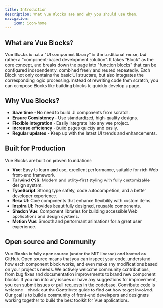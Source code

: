 ```yaml
---
title: Introduction
description: What Vue Blocks are and why you should use them.
navigation:
    icon: icon-home
---
```


## What are Vue Blocks?

Vue Blocks is not a "UI component library" in the traditional sense, but rather a "component-based development solution". It takes "Block" as the core concept, and breaks down the page into "function blocks" that can be configured independently, combined freely and reused repeatedly. Each Block not only contains the basic UI structure, but also integrates the corresponding logic processing. Instead of rewriting code from scratch, you can compose Blocks like building blocks to quickly develop a page.

## Why Vue Blocks?

- **Save time** - No need to build UI components from scratch.
- **Ensure Consistency** - Use standardized, high-quality designs.
- **Flexible integration** - Easily integrate into any vue project.
- **Increase efficiency** - Build pages quickly and easily.
- **Regular updates** - Keep up with the latest UI trends and enhancements.

## Built for Production

Vue Blocks are built on proven foundations:

- **Vue**: Easy to learn and use, excellent performance, suitable for rich Web front-end framework.
- **Tailwind CSS**: Modern and utility-first styling with fully customizable design system.
- **TypeScript**: Strong type safety, code autocompletion, and a better developer experience.
- **Reka UI**: Core components that enhance flexibility with custom items.
- **Inspira UI**: Provides beautifully designed, reusable components.
- **Shadcn Vue**: Component libraries for building accessible Web applications and design systems.
- **Motion Vue**: Smooth and performant animations for a great user experience.

## Open source and Community

Vue Blocks is fully open source (under the MIT license) and hosted on GitHub. Open source means that you can inspect your code, understand how each component block works, and even make any modifications based on your project's needs. We actively welcome community contributions, from bug fixes and documentation improvements to brand new component blocks. If you run into any issues or have any suggestions for improvement, you can submit issues or pull requests in the codebase. Contribute code is welcome - check out the Contribute guide to find out how to get involved. Our goal is to build a community of front-end developers and designers working together to build the best toolkit for Vue applications.

